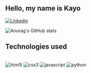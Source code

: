 ## Hello, my name is Kayo
[![Linkedin](https://img.shields.io/badge/LinkedIn-0077B5?style=for-the-badge&logo=linkedin&logoColor=white)](https://www.linkedin.com/in/kayo-guilherme-576492277/)

![Anurag's GitHub stats](https://github-readme-stats.vercel.app/api?username=kayo397&show_icons=true&theme=tokyonight)

## Technologies used 

<div style="display: inline_block"><br/>
    <img align="center" alt="html5" src="https://img.shields.io/badge/HTML5-E34F26?style=for-the-badge&logo=html5&logoColor=white" />
    <img align="center" alt="css3" src="https://img.shields.io/badge/CSS3-1572B6?style=for-the-badge&logo=css3&logoColor=white" />
    <img align="center" alt="javascript" src="https://img.shields.io/badge/JavaScript-323330?style=for-the-badge&logo=javascript&logoColor=F7DF1E" />
    <img align="center" alt="python" src="https://img.shields.io/badge/Python-3776AB?style=for-the-badge&logo=python&logoColor=white" />
</div>
